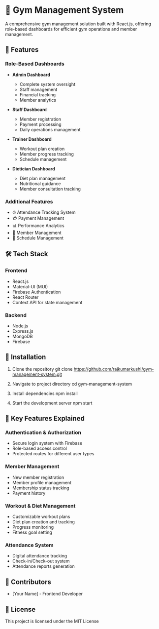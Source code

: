 # 💪 Gym Management System

A comprehensive gym management solution built with React.js, offering role-based dashboards for efficient gym operations and member management.

## 🚀 Features

### Role-Based Dashboards
- **Admin Dashboard**
  - Complete system oversight
  - Staff management
  - Financial tracking
  - Member analytics

- **Staff Dashboard**
  - Member registration
  - Payment processing
  - Daily operations management

- **Trainer Dashboard**
  - Workout plan creation
  - Member progress tracking
  - Schedule management

- **Dietician Dashboard**
  - Diet plan management
  - Nutritional guidance
  - Member consultation tracking

### Additional Features
- ⏰ Attendance Tracking System
- 💳 Payment Management
- 📊 Performance Analytics
- 👥 Member Management
- 📅 Schedule Management

## 🛠️ Tech Stack

### Frontend
- React.js
- Material-UI (MUI)
- Firebase Authentication
- React Router
- Context API for state management

### Backend
- Node.js
- Express.js
- MongoDB
- Firebase

## 🔧 Installation

1. Clone the repository
git clone https://github.com/rajkumarkushi/gym-management-system.git

2. Navigate to project directory
cd gym-management-system

3. Install dependencies
npm install

4. Start the development server
npm start


## 🌟 Key Features Explained

### Authentication & Authorization
- Secure login system with Firebase
- Role-based access control
- Protected routes for different user types

### Member Management
- New member registration
- Member profile management
- Membership status tracking
- Payment history

### Workout & Diet Management
- Customizable workout plans
- Diet plan creation and tracking
- Progress monitoring
- Fitness goal setting

### Attendance System
- Digital attendance tracking
- Check-in/Check-out system
- Attendance reports generation

## 👥 Contributors
- [Your Name] - Frontend Developer

## 📝 License
This project is licensed under the MIT License
